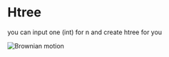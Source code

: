 # Htree
you can input one (int) for n and create htree for you



![Brownian motion](Python-Project.gif)
